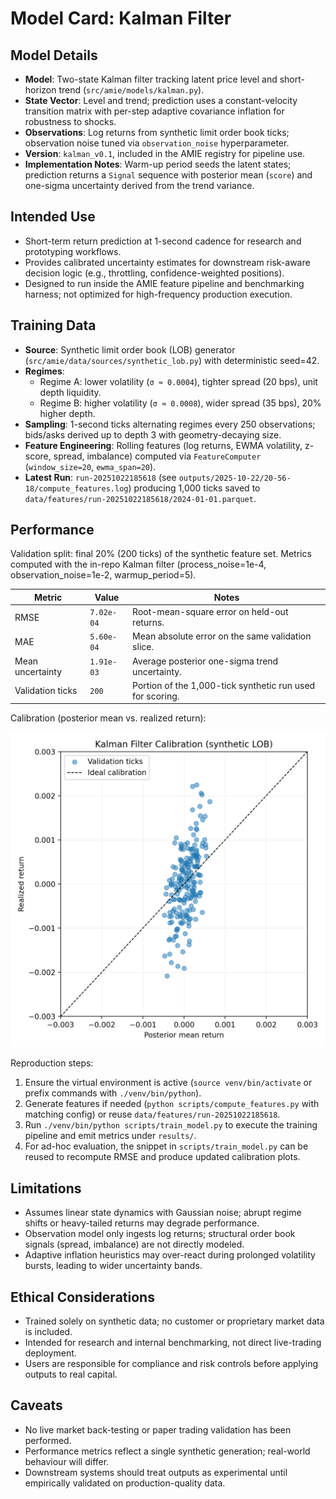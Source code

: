 # Model Card: Kalman Filter

## Model Details
- **Model**: Two-state Kalman filter tracking latent price level and short-horizon trend (`src/amie/models/kalman.py`).
- **State Vector**: Level and trend; prediction uses a constant-velocity transition matrix with per-step adaptive covariance inflation for robustness to shocks.
- **Observations**: Log returns from synthetic limit order book ticks; observation noise tuned via `observation_noise` hyperparameter.
- **Version**: `kalman_v0.1`, included in the AMIE registry for pipeline use.
- **Implementation Notes**: Warm-up period seeds the latent states; prediction returns a `Signal` sequence with posterior mean (`score`) and one-sigma uncertainty derived from the trend variance.

## Intended Use
- Short-term return prediction at 1-second cadence for research and prototyping workflows.
- Provides calibrated uncertainty estimates for downstream risk-aware decision logic (e.g., throttling, confidence-weighted positions).
- Designed to run inside the AMIE feature pipeline and benchmarking harness; not optimized for high-frequency production execution.

## Training Data
- **Source**: Synthetic limit order book (LOB) generator (`src/amie/data/sources/synthetic_lob.py`) with deterministic seed=42.
- **Regimes**:
  - Regime A: lower volatility (`σ ≈ 0.0004`), tighter spread (20 bps), unit depth liquidity.
  - Regime B: higher volatility (`σ ≈ 0.0008`), wider spread (35 bps), 20% higher depth.
- **Sampling**: 1-second ticks alternating regimes every 250 observations; bids/asks derived up to depth 3 with geometry-decaying size.
- **Feature Engineering**: Rolling features (log returns, EWMA volatility, z-score, spread, imbalance) computed via `FeatureComputer` (`window_size=20`, `ewma_span=20`).
- **Latest Run**: `run-20251022185618` (see `outputs/2025-10-22/20-56-18/compute_features.log`) producing 1,000 ticks saved to `data/features/run-20251022185618/2024-01-01.parquet`.

## Performance
Validation split: final 20% (200 ticks) of the synthetic feature set. Metrics computed with the in-repo Kalman filter (process_noise=1e-4, observation_noise=1e-2, warmup_period=5).

| Metric | Value | Notes |
| --- | --- | --- |
| RMSE | `7.02e-04` | Root-mean-square error on held-out returns. |
| MAE | `5.60e-04` | Mean absolute error on the same validation slice. |
| Mean uncertainty | `1.91e-03` | Average posterior one-sigma trend uncertainty. |
| Validation ticks | `200` | Portion of the 1,000-tick synthetic run used for scoring. |

Calibration (posterior mean vs. realized return):

![Kalman calibration (synthetic LOB)](assets/kalman_calibration.png)

Reproduction steps:
1. Ensure the virtual environment is active (`source venv/bin/activate` or prefix commands with `./venv/bin/python`).
2. Generate features if needed (`python scripts/compute_features.py` with matching config) or reuse `data/features/run-20251022185618`.
3. Run `./venv/bin/python scripts/train_model.py` to execute the training pipeline and emit metrics under `results/`.
4. For ad-hoc evaluation, the snippet in `scripts/train_model.py` can be reused to recompute RMSE and produce updated calibration plots.

## Limitations
- Assumes linear state dynamics with Gaussian noise; abrupt regime shifts or heavy-tailed returns may degrade performance.
- Observation model only ingests log returns; structural order book signals (spread, imbalance) are not directly modeled.
- Adaptive inflation heuristics may over-react during prolonged volatility bursts, leading to wider uncertainty bands.

## Ethical Considerations
- Trained solely on synthetic data; no customer or proprietary market data is included.
- Intended for research and internal benchmarking, not direct live-trading deployment.
- Users are responsible for compliance and risk controls before applying outputs to real capital.

## Caveats
- No live market back-testing or paper trading validation has been performed.
- Performance metrics reflect a single synthetic generation; real-world behaviour will differ.
- Downstream systems should treat outputs as experimental until empirically validated on production-quality data.

